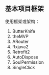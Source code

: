 ## 基本项目框架

使用框架或架构：
1. ButterKnife
2. theMVP
3. ARouter
4. Rxjava2
5. Retrofit2
6. AutoDispose
7. SoulPermission
8. SingleClick
